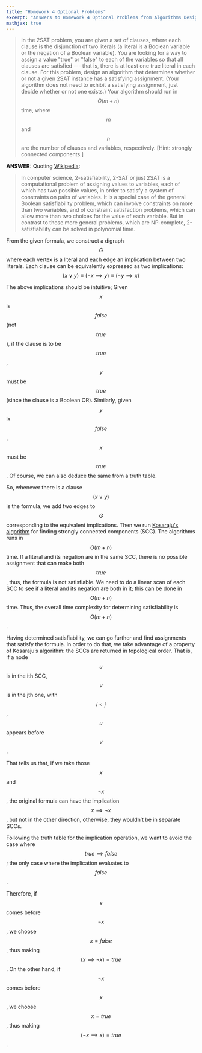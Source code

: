 ```yaml
---
title: "Homework 4 Optional Problems"
excerpt: "Answers to Homework 4 Optional Problems from Algorithms Design and Analysis Course."
mathjax: true
---
```

> In the 2SAT problem, you are given a set of clauses, where each clause is the disjunction of two literals (a literal is a Boolean variable or the negation of a Boolean variable). You are looking for a way to assign a value "true" or "false" to each of the variables so that all clauses are satisfied --- that is, there is at least one true literal in each clause. For this problem, design an algorithm that determines whether or not a given 2SAT instance has a satisfying assignment. (Your algorithm does not need to exhibit a satisfying assignment, just decide whether or not one exists.) Your algorithm should run in $$ O(m + n) $$ time, where $$ m $$ and $$ n $$ are the number of clauses and variables, respectively. [Hint: strongly connected components.]

**ANSWER:** Quoting [Wikipedia](https://en.wikipedia.org/wiki/2-satisfiability):
> In computer science, 2-satisfiability, 2-SAT or just 2SAT is a computational problem of assigning values to variables, each of which has two possible values, in order to satisfy a system of constraints on pairs of variables. It is a special case of the general Boolean satisfiability problem, which can involve constraints on more than two variables, and of constraint satisfaction problems, which can allow more than two choices for the value of each variable. But in contrast to those more general problems, which are NP-complete, 2-satisfiability can be solved in polynomial time.

From the given formula, we construct a digraph $$ G $$ where each vertex is a literal and each edge an implication between two literals. Each clause can be equivalently expressed as two implications:
$$ (x \lor y) \equiv (\neg x \implies y) \equiv (\neg y \implies x) $$

The above implications should be intuitive; Given $$ x $$ is $$ false $$ (not $$ true $$), if the clause is to be $$ true $$, $$ y $$ must be $$ true $$ (since the clause is a Boolean OR). Similarly, given $$ y $$ is $$ false $$, $$ x $$ must be $$ true $$. Of course, we can also deduce the same from a truth table.

So, whenever there is a clause $$ (x \lor y) $$ is the formula, we add two edges to $$ G $$ corresponding to the equivalent implications. Then we run [Kosaraju's algorithm](https://en.wikipedia.org/wiki/Kosaraju%27s_algorithm) for finding strongly connected components (SCC). The algorithms runs in $$ O(m + n) $$ time. If a literal and its negation are in the same SCC, there is no possible assignment that can make both $$ true $$, thus, the formula is not satisfiable. We need to do a linear scan of each SCC to see if a literal and its negation are both in it; this can be done in $$ O(m + n) $$ time. Thus, the overall time complexity for determining satisfiability is $$ O(m + n) $$.

Having determined satisfiability, we can go further and find assignments that satisfy the formula. In order to do that, we take advantage of a property of Kosaraju’s algorithm: the SCCs are returned in topological order. That is, if a node $$ u $$ is in the ith SCC, $$ v $$ is in the jth one, with $$ i < j $$, $$ u $$ appears before $$ v $$.

That tells us that, if we take those $$ x $$ and $$ \neg x $$, the original formula can have the implication $$ x \implies \neg x $$, but not in the other direction, otherwise, they wouldn’t be in separate SCCs.

Following the truth table for the implication operation, we want to avoid the case where $$ true \implies false $$; the only case where the implication evaluates to $$ false $$.

Therefore, if $$ x $$ comes before $$ \neg x $$, we choose $$ x = false $$, thus making $$ (x \implies \neg x) = true $$. On the other hand, if $$ \neg x $$ comes before $$ x $$, we choose $$ x = true $$, thus making $$ (\neg x \implies x) = true $$.
